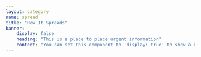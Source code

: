 ```yaml
---
layout: category
name: spread
title: "How It Spreads"
banner:
    display: false
    heading: "This is a place to place urgent information"
    content: "You can set this component to 'display: true' to show a banner at the top of the page."
---
```

